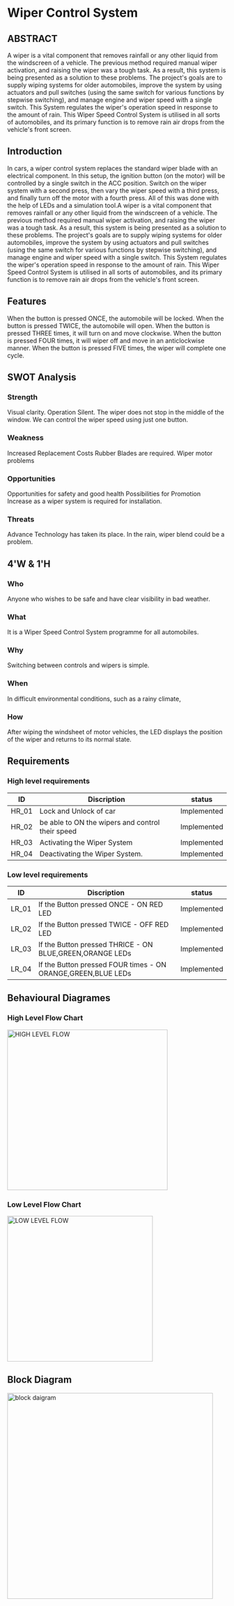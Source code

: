 # **Wiper Control System**

## **ABSTRACT**

A wiper is a vital component that removes rainfall or any other liquid from the windscreen of a vehicle. The previous method required manual wiper activation, and raising the wiper was a tough task. As a result, this system is being presented as a solution to these problems. The project's goals are to supply wiping systems for older automobiles, improve the system by using actuators and pull switches (using the same switch for various functions by stepwise switching), and manage engine and wiper speed with a single switch. This System regulates the wiper's operation speed in response to the amount of rain. This Wiper Speed Control System is utilised in all sorts of automobiles, and its primary function is to remove rain air drops from the vehicle's front screen.


## **Introduction**

In cars, a wiper control system replaces the standard wiper blade with an electrical component. In this setup, the ignition button (on the motor) will be controlled by a single switch in the ACC position. Switch on the wiper system with a second press, then vary the wiper speed with a third press, and finally turn off the motor with a fourth press. All of this was done with the help of LEDs and a simulation tool.A wiper is a vital component that removes rainfall or any other liquid from the windscreen of a vehicle. The previous method required manual wiper activation, and raising the wiper was a tough task. As a result, this system is being presented as a solution to these problems. The project's goals are to supply wiping systems for older automobiles, improve the system by using actuators and pull switches (using the same switch for various functions by stepwise switching), and manage engine and wiper speed with a single switch. This System regulates the wiper's operation speed in response to the amount of rain. This Wiper Speed Control System is utilised in all sorts of automobiles, and its primary function is to remove rain air drops from the vehicle's front screen.

## **Features**

When the button is pressed ONCE, the automobile will be locked.
When the button is pressed TWICE, the automobile will open.
When the button is pressed THREE times, it will turn on and move clockwise.
When the button is pressed FOUR times, it will wiper off and move in an anticlockwise manner.
When the button is pressed FIVE times, the wiper will complete one cycle.

## **SWOT Analysis**

### **Strength**

Visual clarity.
Operation Silent.
The wiper does not stop in the middle of the window.
We can control the wiper speed using just one button.

### **Weakness**

Increased Replacement Costs
Rubber Blades are required.
Wiper motor problems

### **Opportunities**

Opportunities for safety and good health
Possibilities for Promotion
Increase as a wiper system is required for installation.

### **Threats**

Advance Technology has taken its place.
In the rain, wiper blend could be a problem.


## **4'W & 1'H**

### **Who**

Anyone who wishes to be safe and have clear visibility in bad weather.

### **What**

It is a Wiper Speed Control System programme for all automobiles.

### **Why**

Switching between controls and wipers is simple.

### **When**

In difficult environmental conditions, such as a rainy climate,

### **How**

After wiping the windsheet of motor vehicles, the LED displays the position of the wiper and returns to its normal state.


## **Requirements**

### **High level requirements**

<html>
<body>
<!--StartFragment-->

ID | Discription | status
-- | -- | --
HR_01 | Lock and Unlock of car | Implemented
HR_02 | be able to ON the wipers and control their speed | Implemented
HR_03 | Activating the Wiper System | Implemented
HR_04 | Deactivating the Wiper System. | Implemented

<!--EndFragment-->
</body>
</html>

### **Low level requirements**

<html>
<body>
<!--StartFragment-->

ID | Discription | status
-- | -- | --
LR_01 | If the Button pressed ONCE - ON RED LED | Implemented
LR_02 | If the Button pressed TWICE - OFF RED LED | Implemented
LR_03 | If the Button pressed THRICE - ON BLUE,GREEN,ORANGE LEDs | Implemented
LR_04 | If the Button pressed FOUR times - ON ORANGE,GREEN,BLUE LEDs | Implemented

<!--EndFragment-->
</body>
</html>

## **Behavioural Diagrames**

### **High Level Flow Chart**

<img width="368" alt="HIGH LEVEL FLOW" src="https://user-images.githubusercontent.com/101239044/168117193-b49c3222-4c25-48c4-afbd-0c22109a2f5d.png">

### **Low Level Flow Chart**


<img width="334" alt="LOW LEVEL FLOW" src="https://user-images.githubusercontent.com/101239044/168117309-f353010b-1502-41a0-a115-097fcfcb09a2.png">



## **Block Diagram**

<img width="472" alt="block daigram" src="https://user-images.githubusercontent.com/101239044/168120057-794286a4-d0ed-4202-a2ab-f6a754c26a10.png">

